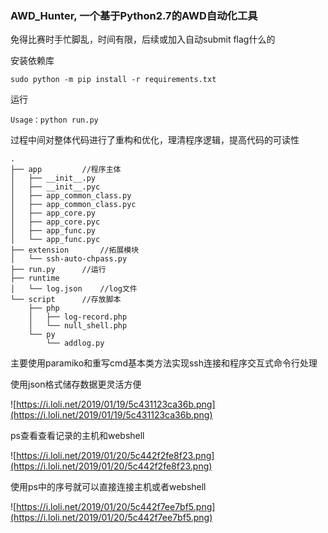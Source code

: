 ### AWD_Hunter, 一个基于Python2.7的AWD自动化工具

免得比赛时手忙脚乱，时间有限，后续或加入自动submit flag什么的

安装依赖库

`sudo python -m pip install -r requirements.txt`

运行

`Usage：python run.py`

过程中间对整体代码进行了重构和优化，理清程序逻辑，提高代码的可读性

```
.
├── app			//程序主体
│   ├── __init__.py
│   ├── __init__.pyc
│   ├── app_common_class.py
│   ├── app_common_class.pyc
│   ├── app_core.py
│   ├── app_core.pyc
│   ├── app_func.py
│   └── app_func.pyc
├── extension		//拓展模块
│   └── ssh-auto-chpass.py
├── run.py		//运行
├── runtime
│   └── log.json	//log文件
└── script		//存放脚本
    ├── php
    │   ├── log-record.php
    │   └── null_shell.php
    └── py
        └── addlog.py

```

主要使用paramiko和重写cmd基本类方法实现ssh连接和程序交互式命令行处理

使用json格式储存数据更灵活方便

![https://i.loli.net/2019/01/19/5c431123ca36b.png](https://i.loli.net/2019/01/19/5c431123ca36b.png)

ps查看查看记录的主机和webshell

![https://i.loli.net/2019/01/20/5c442f2fe8f23.png](https://i.loli.net/2019/01/20/5c442f2fe8f23.png)

使用ps中的序号就可以直接连接主机或者webshell

![https://i.loli.net/2019/01/20/5c442f7ee7bf5.png](https://i.loli.net/2019/01/20/5c442f7ee7bf5.png)